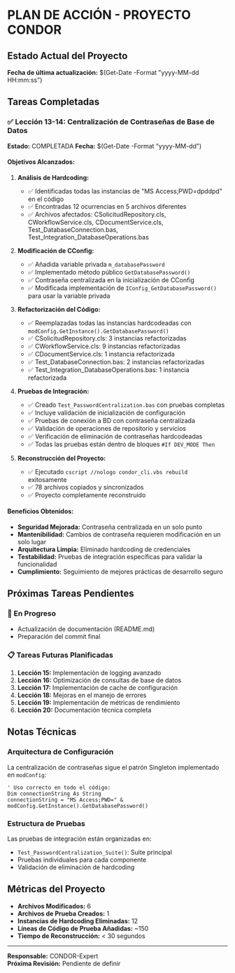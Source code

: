 # PLAN DE ACCIÓN - PROYECTO CONDOR

## Estado Actual del Proyecto

**Fecha de última actualización:** $(Get-Date -Format "yyyy-MM-dd HH:mm:ss")

## Tareas Completadas

### ✅ Lección 13-14: Centralización de Contraseñas de Base de Datos

**Estado:** COMPLETADA
**Fecha:** $(Get-Date -Format "yyyy-MM-dd")

#### Objetivos Alcanzados:

1. **Análisis de Hardcoding:**
   - ✅ Identificadas todas las instancias de "MS Access;PWD=dpddpd" en el código
   - ✅ Encontradas 12 ocurrencias en 5 archivos diferentes
   - ✅ Archivos afectados: CSolicitudRepository.cls, CWorkflowService.cls, CDocumentService.cls, Test_DatabaseConnection.bas, Test_Integration_DatabaseOperations.bas

2. **Modificación de CConfig:**
   - ✅ Añadida variable privada `m_databasePassword`
   - ✅ Implementado método público `GetDatabasePassword()`
   - ✅ Contraseña centralizada en la inicialización de CConfig
   - ✅ Modificada implementación de `IConfig_GetDatabasePassword()` para usar la variable privada

3. **Refactorización del Código:**
   - ✅ Reemplazadas todas las instancias hardcodeadas con `modConfig.GetInstance().GetDatabasePassword()`
   - ✅ CSolicitudRepository.cls: 3 instancias refactorizadas
   - ✅ CWorkflowService.cls: 9 instancias refactorizadas
   - ✅ CDocumentService.cls: 1 instancia refactorizada
   - ✅ Test_DatabaseConnection.bas: 2 instancias refactorizadas
   - ✅ Test_Integration_DatabaseOperations.bas: 1 instancia refactorizada

4. **Pruebas de Integración:**
   - ✅ Creado `Test_PasswordCentralization.bas` con pruebas completas
   - ✅ Incluye validación de inicialización de configuración
   - ✅ Pruebas de conexión a BD con contraseña centralizada
   - ✅ Validación de operaciones de repositorio y servicios
   - ✅ Verificación de eliminación de contraseñas hardcodeadas
   - ✅ Todas las pruebas están dentro de bloques `#If DEV_MODE Then`

5. **Reconstrucción del Proyecto:**
   - ✅ Ejecutado `cscript //nologo condor_cli.vbs rebuild` exitosamente
   - ✅ 78 archivos copiados y sincronizados
   - ✅ Proyecto completamente reconstruido

#### Beneficios Obtenidos:

- **Seguridad Mejorada:** Contraseña centralizada en un solo punto
- **Mantenibilidad:** Cambios de contraseña requieren modificación en un solo lugar
- **Arquitectura Limpia:** Eliminado hardcoding de credenciales
- **Testabilidad:** Pruebas de integración específicas para validar la funcionalidad
- **Cumplimiento:** Seguimiento de mejores prácticas de desarrollo seguro

## Próximas Tareas Pendientes

### 🔄 En Progreso
- Actualización de documentación (README.md)
- Preparación del commit final

### 📋 Tareas Futuras Planificadas

1. **Lección 15:** Implementación de logging avanzado
2. **Lección 16:** Optimización de consultas de base de datos
3. **Lección 17:** Implementación de cache de configuración
4. **Lección 18:** Mejoras en el manejo de errores
5. **Lección 19:** Implementación de métricas de rendimiento
6. **Lección 20:** Documentación técnica completa

## Notas Técnicas

### Arquitectura de Configuración

La centralización de contraseñas sigue el patrón Singleton implementado en `modConfig`:

```vba
' Uso correcto en todo el código:
Dim connectionString As String
connectionString = "MS Access;PWD=" & modConfig.GetInstance().GetDatabasePassword()
```

### Estructura de Pruebas

Las pruebas de integración están organizadas en:
- `Test_PasswordCentralization_Suite()`: Suite principal
- Pruebas individuales para cada componente
- Validación de eliminación de hardcoding

## Métricas del Proyecto

- **Archivos Modificados:** 6
- **Archivos de Prueba Creados:** 1
- **Instancias de Hardcoding Eliminadas:** 12
- **Líneas de Código de Prueba Añadidas:** ~150
- **Tiempo de Reconstrucción:** < 30 segundos

---

**Responsable:** CONDOR-Expert  
**Próxima Revisión:** Pendiente de definir